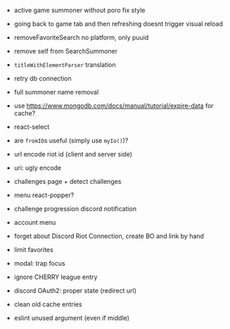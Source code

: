 - active game summoner without poro fix style
- going back to game tab and then refreshing doesnt trigger visual reload
- removeFavoriteSearch no platform, only puuid
- remove self from SearchSummoner
- `titleWithElementParser` translation
- retry db connection

- full summoner name removal

- use https://www.mongodb.com/docs/manual/tutorial/expire-data for cache?
- react-select
- are `fromIO`s useful (simply use `myIo()`)?
- url encode riot id (client and server side)
- uri: ugly encode

- challenges page + detect challenges
- menu react-popper?
- challenge progression discord notification
- account menu
- forget about Discord Riot Connection, create BO and link by hand

- limit favorites
- modal: trap focus
- ignore CHERRY league entry
- discord OAuth2: proper state (redirect url)
- clean old cache entries
- eslint unused argument (even if middle)
